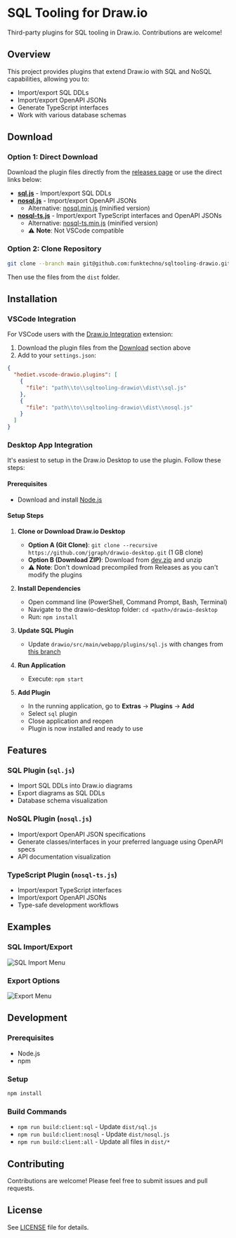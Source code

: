 # SQL Tooling for Draw.io

Third-party plugins for SQL tooling in Draw.io. Contributions are welcome!

## Overview

This project provides plugins that extend Draw.io with SQL and NoSQL capabilities, allowing you to:
- Import/export SQL DDLs
- Import/export OpenAPI JSONs
- Generate TypeScript interfaces
- Work with various database schemas

## Download

### Option 1: Direct Download

Download the plugin files directly from the [releases page](https://github.com/funktechno/sqltooling-drawio/releases) or use the direct links below:

- **[sql.js](https://raw.githubusercontent.com/funktechno/sqltooling-drawio/main/dist/sql.js)** - Import/export SQL DDLs
- **[nosql.js](https://raw.githubusercontent.com/funktechno/sqltooling-drawio/main/dist/nosql.js)** - Import/export OpenAPI JSONs
  - Alternative: [nosql.min.js](https://raw.githubusercontent.com/funktechno/sqltooling-drawio/main/dist/nosql.min.js) (minified version)
- **[nosql-ts.js](https://raw.githubusercontent.com/funktechno/sqltooling-drawio/main/dist/nosql-ts.js)** - Import/export TypeScript interfaces and OpenAPI JSONs
  - Alternative: [nosql-ts.min.js](https://raw.githubusercontent.com/funktechno/sqltooling-drawio/main/dist/nosql-ts.min.js) (minified version)
  - ⚠️ **Note**: Not VSCode compatible

### Option 2: Clone Repository

```bash
git clone --branch main git@github.com:funktechno/sqltooling-drawio.git
```

Then use the files from the `dist` folder.

## Installation

### VSCode Integration

For VSCode users with the [Draw.io Integration](https://marketplace.visualstudio.com/items?itemName=hediet.vscode-drawio) extension:

1. Download the plugin files from the [Download](#download) section above
2. Add to your `settings.json`:

```json
{
  "hediet.vscode-drawio.plugins": [
    {
      "file": "path\\to\\sqltooling-drawio\\dist\\sql.js"
    },
    {
      "file": "path\\to\\sqltooling-drawio\\dist\\nosql.js"
    }
  ]
}
```

### Desktop App Integration

It's easiest to setup in the Draw.io Desktop to use the plugin. Follow these steps:

#### Prerequisites
- Download and install [Node.js](https://nodejs.org/)

#### Setup Steps

1. **Clone or Download Draw.io Desktop**
   - **Option A (Git Clone)**: `git clone --recursive https://github.com/jgraph/drawio-desktop.git` (1 GB clone)
   - **Option B (Download ZIP)**: Download from [dev.zip](https://github.com/jgraph/drawio-desktop/archive/refs/heads/dev.zip) and unzip
   - ⚠️ **Note**: Don't download precompiled from Releases as you can't modify the plugins

2. **Install Dependencies**
   - Open command line (PowerShell, Command Prompt, Bash, Terminal)
   - Navigate to the drawio-desktop folder: `cd <path>/drawio-desktop`
   - Run: `npm install`

3. **Update SQL Plugin**
   - Update `drawio/src/main/webapp/plugins/sql.js` with changes from [this branch](https://raw.githubusercontent.com/funktechno/sqltooling-drawio/main/dist/sql.js)

4. **Run Application**
   - Execute: `npm start`

5. **Add Plugin**
   - In the running application, go to **Extras** → **Plugins** → **Add**
   - Select `sql` plugin
   - Close application and reopen
   - Plugin is now installed and ready to use

## Features

### SQL Plugin (`sql.js`)
- Import SQL DDLs into Draw.io diagrams
- Export diagrams as SQL DDLs
- Database schema visualization

### NoSQL Plugin (`nosql.js`)
- Import/export OpenAPI JSON specifications
- Generate classes/interfaces in your preferred language using OpenAPI specs
- API documentation visualization

### TypeScript Plugin (`nosql-ts.js`)
- Import/export TypeScript interfaces
- Import/export OpenAPI JSONs
- Type-safe development workflows

## Examples

### SQL Import/Export
![SQL Import Menu](./assets/menu_from_sql.png)

### Export Options
![Export Menu](./assets/menu_export_as_to_sql.png)

## Development

### Prerequisites
- Node.js
- npm

### Setup
```bash
npm install
```

### Build Commands
- `npm run build:client:sql` - Update `dist/sql.js`
- `npm run build:client:nosql` - Update `dist/nosql.js`
- `npm run build:client:all` - Update all files in `dist/*`

## Contributing

Contributions are welcome! Please feel free to submit issues and pull requests.

## License

See [LICENSE](LICENSE) file for details.